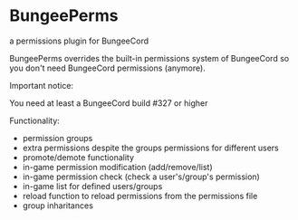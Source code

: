 BungeePerms
===========

a permissions plugin for BungeeCord

BungeePerms overrides the built-in permissions system of BungeeCord so you don't need BungeeCord permissions (anymore).


Important notice:

You need at least a BungeeCord build #327 or higher



Functionality:

- permission groups
- extra permissions despite the groups permissions for different users
- promote/demote functionality
- in-game permission modification (add/remove/list)
- in-game permission check (check a user's/group's permission)
- in-game list for defined users/groups
- reload function to reload permissions from the permissions file
- group inharitances
